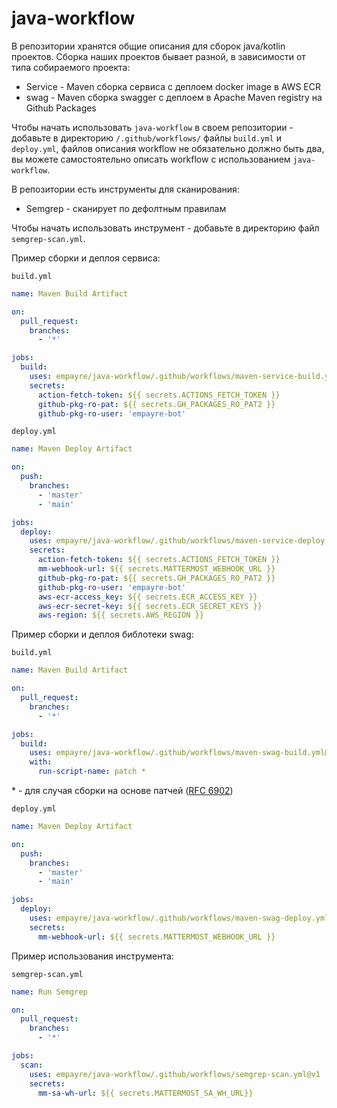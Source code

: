 # java-workflow

В репозитории хранятся общие описания для сборок java/kotlin проектов.
Сборка наших проектов бывает разной, в зависимости от типа собираемого проекта:
- Service - Maven сборка сервиса с деплоем docker image в AWS ECR
- swag - Maven сборка swagger  с деплоем в Apache Maven registry на Github Packages

Чтобы начать использовать `java-workflow` в своем репозитории - добавьте в директорию `/.github/workflows/` файлы
`build.yml` и `deploy.yml`, файлов описания workflow не обязательно должно быть два, вы можете самостоятельно описать workflow с использованием `java-workflow`.

В репозитории есть инструменты для сканирования:
- Semgrep - сканирует по дефолтным правилам

Чтобы начать использовать инструмент - добавьте в директорию файл `semgrep-scan.yml`.

Пример сборки и деплоя сервиса:

`build.yml`
```yaml
name: Maven Build Artifact

on:
  pull_request:
    branches:
      - '*'

jobs:
  build:
    uses: empayre/java-workflow/.github/workflows/maven-service-build.yml@v1
    secrets:
      action-fetch-token: ${{ secrets.ACTIONS_FETCH_TOKEN }}
      github-pkg-ro-pat: ${{ secrets.GH_PACKAGES_RO_PAT2 }}
      github-pkg-ro-user: 'empayre-bot'
```
`deploy.yml`
```yaml
name: Maven Deploy Artifact

on:
  push:
    branches:
      - 'master'
      - 'main'

jobs:
  deploy:
    uses: empayre/java-workflow/.github/workflows/maven-service-deploy.yml@v1
    secrets:
      action-fetch-token: ${{ secrets.ACTIONS_FETCH_TOKEN }}
      mm-webhook-url: ${{ secrets.MATTERMOST_WEBHOOK_URL }}
      github-pkg-ro-pat: ${{ secrets.GH_PACKAGES_RO_PAT2 }}
      github-pkg-ro-user: 'empayre-bot'
      aws-ecr-access_key: ${{ secrets.ECR_ACCESS_KEY }}
      aws-ecr-secret-key: ${{ secrets.ECR_SECRET_KEYS }}
      aws-region: ${{ secrets.AWS_REGION }}
```

Пример сборки и деплоя библотеки swag:

`build.yml`
```yaml
name: Maven Build Artifact

on:
  pull_request:
    branches:
      - '*'

jobs:
  build:
    uses: empayre/java-workflow/.github/workflows/maven-swag-build.yml@v1
    with: 
      run-script-name: patch * 
```
\*  - для случая сборки на основе патчей ([RFC 6902](https://datatracker.ietf.org/doc/html/rfc6902))

`deploy.yml`
```yaml
name: Maven Deploy Artifact

on:
  push:
    branches:
      - 'master'
      - 'main'

jobs:
  deploy:
    uses: empayre/java-workflow/.github/workflows/maven-swag-deploy.yml@v1
    secrets:
      mm-webhook-url: ${{ secrets.MATTERMOST_WEBHOOK_URL }}
```

Пример использования инструмента:

`semgrep-scan.yml`
```yml
name: Run Semgrep

on:
  pull_request:
    branches:
      - '*'

jobs:
  scan:
    uses: empayre/java-workflow/.github/workflows/semgrep-scan.yml@v1
    secrets:
      mm-sa-wh-url: ${{ secrets.MATTERMOST_SA_WH_URL}}
```